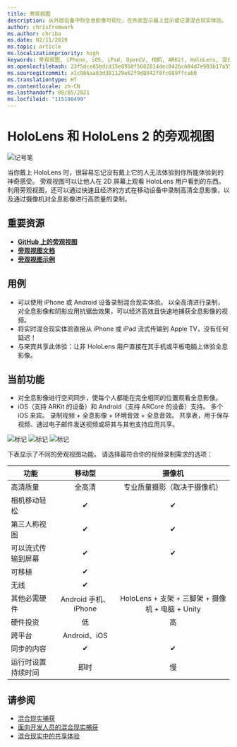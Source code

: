 ```yaml
---
title: 旁观视图
description: 从外部设备中将全息影像可视化，在外部显示器上显示或记录混合现实体验。
author: chrisfromwork
ms.author: chriba
ms.date: 02/11/2019
ms.topic: article
ms.localizationpriority: high
keywords: 旁观视图, iPhone, iOS, iPad, OpenCV, 相机, ARKit, HoloLens, 混合现实, MixedRealityToolkit, 演示, 录制
ms.openlocfilehash: 23f5dce85bdcd15e8950f5682814dec042bc604d7e983b17a5528949e51e844a
ms.sourcegitcommit: a1c086aa83d381129e62f9d8942f0fc889ffcab0
ms.translationtype: HT
ms.contentlocale: zh-CN
ms.lasthandoff: 08/05/2021
ms.locfileid: "115190499"
---
```

# <a name="spectator-view-for-hololens-and-hololens-2"></a>HoloLens 和 HoloLens 2 的旁观视图

![记号笔](images/SpecViewPhoneHero.jpg)

当你戴上 HoloLens 时，很容易忘记没有戴上它的人无法体验到你所能体验到的神奇感受。 旁观视图可以让他人在 2D 屏幕上观看 HoloLens 用户看到的东西。 利用旁观视图，还可以通过快速且经济的方式在移动设备中录制高清全息影像，以及通过摄像机对全息影像进行高质量的录制。

## <a name="key-resources"></a>重要资源

* [**GitHub 上的旁观视图**](https://github.com/microsoft/MixedReality-SpectatorView)
* [**旁观视图文档**](https://microsoft.github.io/MixedReality-SpectatorView/README.html)
* [**旁观视图示例**](https://github.com/microsoft/MixedReality-SpectatorView/tree/master/samples)

## <a name="use-cases"></a>用例

* 可以使用 iPhone 或 Android 设备录制混合现实体验。 以全高清进行录制，对全息影像和阴影应用抗锯齿效果，可以经济高效且快速地捕获全息影像的视频。
* 将实时混合现实体验直接从 iPhone 或 iPad 流式传输到 Apple TV，没有任何延迟！
* 与来宾共享此体验：让非 HoloLens 用户直接在其手机或平板电脑上体验全息影像。

## <a name="current-features"></a>当前功能

* 对全息影像进行空间同步，使每个人都能在完全相同的位置观看全息影像。
* iOS（支持 ARKit 的设备）和 Android（支持 ARCore 的设备）支持。
多个 iOS 来宾。
录制视频 + 全息影像 + 环境音效 + 全息音效。
共享表，用于保存视频、通过电子邮件发送视频或将其与其他支持应用共享。

![标记](images/SpecViewPhoneDemo.jpg)
![标记](images/hololensspectatorview-500px.jpg) ![标记](images/spectatorview-300px.png)

下表显示了不同的旁观视图功能。 请选择最符合你的视频录制需求的选项：

|      功能                                | 移动型                  |                    摄像机              |
|--------------------------------------|:-----------------------:|:-------------------------------------------:|
| 高清质量                           |         全高清         |        专业质量摄影（取决于摄像机）      |
| 相机移动轻松                 |            ✔            |                      ✔                      |
| 第三人称视图                    |            ✔            |                      ✔                      |
| 可以流式传输到屏幕           |            ✔            |                      ✔                      |
| 可移植                             |            ✔            |                                             |
| 无线                             |            ✔            |                                             |
| 其他必需硬件         |     Android 手机、iPhone    | HoloLens + 支架 + 三脚架 + 摄像机 + 电脑 + Unity |
| 硬件投资                  |           低            |                     高                    |
| 跨平台                       |           Android、iOS   |                                             |
| 同步的内容                 |            ✔            |                      ✔                      |
| 运行时设置持续时间               |         即时          |                     慢                    |
## <a name="see-also"></a>请参阅

* [混合现实捕获](/hololens/holographic-photos-and-videos) 
* [面向开发人员的混合现实捕获](mixed-reality-capture-for-developers.md)
* [混合现实中的共享体验](shared-experiences-in-mixed-reality.md)